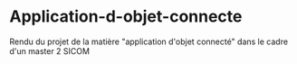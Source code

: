 # Application-d-objet-connecte
Rendu du projet de la matière "application d'objet connecté" dans le cadre d'un master 2 SICOM
